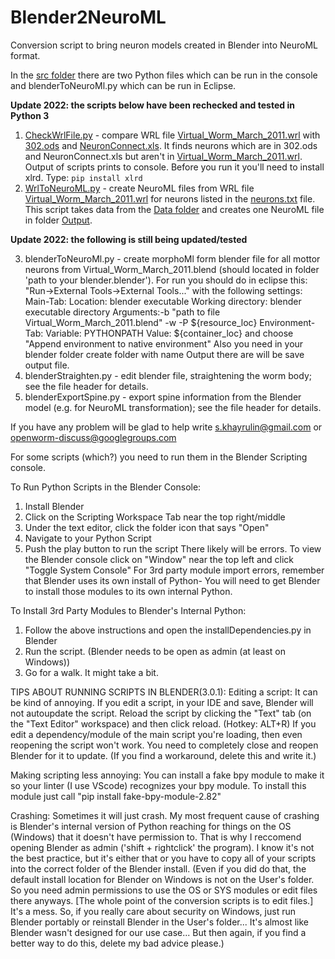Blender2NeuroML
===============

Conversion script to bring neuron models created in Blender into NeuroML format.

In the [src folder](src) there are two Python files which can be run in the console and blenderToNeuroMl.py which can be run in Eclipse.


**Update 2022: the scripts below have been rechecked and tested in Python 3**

  1. [CheckWrlFile.py](src/CheckWrlFile.py) - compare WRL file [Virtual_Worm_March_2011.wrl](src/Data/Virtual_Worm_March_2011.wrl) with [302.ods](src/Data/302.ods) and [NeuronConnect.xls](src/Data/NeuronConnect.xls).
     It finds neurons which are in 302.ods and NeuronConnect.xls but aren't in [Virtual_Worm_March_2011.wrl](src/Data/Virtual_Worm_March_2011.wrl). Output of scripts prints
     to console. Before you run it you'll need to install xlrd. Type: `pip install xlrd`
  2. [WrlToNeuroML.py](src/WrlToNeuroML.py) - create NeuroML files from WRL file [Virtual_Worm_March_2011.wrl](src/Data/Virtual_Worm_March_2011.wrl) for neurons listed in the [neurons.txt](/src/Data/neurons.txt) file. This script takes data from the [Data folder](src/Data) and creates one NeuroML file in folder [Output](src/Output).

**Update 2022: the following is still being updated/tested**

  3. blenderToNeuroMl.py - create morphoMl form blender file for all mottor neurons from Virtual_Worm_March_2011.blend
     (should located in folder 'path to your blender\.blender\').
     For run you should do in eclipse this:
       "Run->External Tools->External Tools..." with the following settings:
        Main-Tab:
        Location: blender executable
        Working directory: blender executable directory
        Arguments:-b "path to file Virtual_Worm_March_2011.blend" -w -P ${resource_loc}
        Environment-Tab:
        Variable: PYTHONPATH
        Value: ${container_loc}
        and choose "Append environment to native environment"
     Also you need in your blender folder create folder with name Output there are will be save output file.
  4. blenderStraighten.py - edit blender file, straightening the worm body; see the file header for details.
  5. blenderExportSpine.py - export spine information from the Blender model (e.g. for NeuroML transformation); see the file header for details.

If you have any problem will be glad to help
write s.khayrulin@gmail.com or openworm-discuss@googlegroups.com


For some scripts (which?) you need to run them in the Blender Scripting console.

To Run Python Scripts in the Blender Console:
1. Install Blender
2. Click on the Scripting Workspace Tab near the top right/middle
3. Under the text editor, click the folder icon that says "Open"
4. Navigate to your Python Script
5. Push the play button to run the script
There likely will be errors. 
To view the Blender console click on "Window" near the top left and click "Toggle System Console"
For 3rd party module import errors, remember that Blender uses its own install of Python-
You will need to get Blender to install those modules to its own internal Python.

To Install 3rd Party Modules to Blender's Internal Python:
1. Follow the above instructions and open the installDependencies.py in Blender
2. Run the script. (Blender needs to be open as admin (at least on Windows))
3. Go for a walk. It might take a bit.

TIPS ABOUT RUNNING SCRIPTS IN BLENDER(3.0.1):
Editing a script:
It can be kind of annoying. If you edit a script, in your IDE and save, Blender will not autoupdate the script.
Reload the script by clicking the "Text" tab (on the "Text Editor" workspace) and then click reload. (Hotkey: ALT+R) 
If you edit a dependency/module of the main script you're loading, then even reopening the script won't work.
You need to completely close and reopen Blender for it to update. (If you find a workaround, delete this and write it.)

Making scripting less annoying:
You can install a fake bpy module to make it so your linter (I use VScode) recognizes your bpy module.
To install this module just call "pip install fake-bpy-module-2.82" 

Crashing:
Sometimes it will just crash. 
My most frequent cause of crashing is Blender's internal version of Python reaching for things on the OS (Windows)
that it doesn't have permission to. 
That is why I reccomend opening Blender as admin ('shift + rightclick' the program). 
I know it's not the best practice, but it's either that or you have to copy 
all of your scripts into the correct folder of the Blender install. 
(Even if you did do that, the default install location for Blender on Windows is not on the User's folder. 
So you need admin permissions to use the OS or SYS modules or edit files there anyways.
[The whole point of the conversion scripts is to edit files.]
It's a mess. So, if you really care about security on Windows, just run Blender portably or 
reinstall Blender in the User's folder... 
It's almost like Blender wasn't designed for our use case... 
But then again, if you find a better way to do this, delete my bad advice please.)